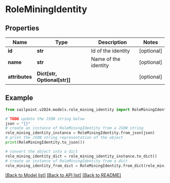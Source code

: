 # RoleMiningIdentity


## Properties

Name | Type | Description | Notes
------------ | ------------- | ------------- | -------------
**id** | **str** | Id of the identity | [optional] 
**name** | **str** | Name of the identity | [optional] 
**attributes** | **Dict[str, Optional[str]]** |  | [optional] 

## Example

```python
from sailpoint.v2024.models.role_mining_identity import RoleMiningIdentity

# TODO update the JSON string below
json = "{}"
# create an instance of RoleMiningIdentity from a JSON string
role_mining_identity_instance = RoleMiningIdentity.from_json(json)
# print the JSON string representation of the object
print(RoleMiningIdentity.to_json())

# convert the object into a dict
role_mining_identity_dict = role_mining_identity_instance.to_dict()
# create an instance of RoleMiningIdentity from a dict
role_mining_identity_from_dict = RoleMiningIdentity.from_dict(role_mining_identity_dict)
```
[[Back to Model list]](../README.md#documentation-for-models) [[Back to API list]](../README.md#documentation-for-api-endpoints) [[Back to README]](../README.md)


